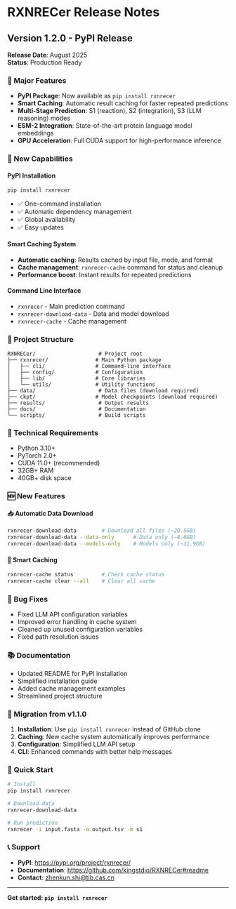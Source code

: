 # RXNRECer Release Notes

## Version 1.2.0 - PyPI Release

**Release Date**: August 2025  
**Status**: Production Ready

### 🎉 Major Features

- **PyPI Package**: Now available as `pip install rxnrecer`
- **Smart Caching**: Automatic result caching for faster repeated predictions
- **Multi-Stage Prediction**: S1 (reaction), S2 (integration), S3 (LLM reasoning) modes
- **ESM-2 Integration**: State-of-the-art protein language model embeddings
- **GPU Acceleration**: Full CUDA support for high-performance inference

### 🚀 New Capabilities

#### PyPI Installation
```bash
pip install rxnrecer
```
- ✅ One-command installation
- ✅ Automatic dependency management
- ✅ Global availability
- ✅ Easy updates

#### Smart Caching System
- **Automatic caching**: Results cached by input file, mode, and format
- **Cache management**: `rxnrecer-cache` command for status and cleanup
- **Performance boost**: Instant results for repeated predictions

#### Command Line Interface
- `rxnrecer` - Main prediction command
- `rxnrecer-download-data` - Data and model download
- `rxnrecer-cache` - Cache management

### 📁 Project Structure

```
RXNRECer/                    # Project root
├── rxnrecer/               # Main Python package
│   ├── cli/                # Command-line interface
│   ├── config/             # Configuration
│   ├── lib/                # Core libraries
│   └── utils/              # Utility functions
├── data/                    # Data files (download required)
├── ckpt/                   # Model checkpoints (download required)
├── results/                 # Output results
├── docs/                    # Documentation
└── scripts/                 # Build scripts
```

### 🔧 Technical Requirements

- Python 3.10+
- PyTorch 2.0+
- CUDA 11.0+ (recommended)
- 32GB+ RAM
- 40GB+ disk space

### 🆕 New Features

#### 📥 Automatic Data Download
```bash
rxnrecer-download-data        # Download all files (~20.5GB)
rxnrecer-download-data --data-only      # Data only (~8.6GB)
rxnrecer-download-data --models-only    # Models only (~11.9GB)
```

#### 💾 Smart Caching
```bash
rxnrecer-cache status         # Check cache status
rxnrecer-cache clear --all    # Clear all cache
```

### 🐛 Bug Fixes

- Fixed LLM API configuration variables
- Improved error handling in cache system
- Cleaned up unused configuration variables
- Fixed path resolution issues

### 📚 Documentation

- Updated README for PyPI installation
- Simplified installation guide
- Added cache management examples
- Streamlined project structure

### 🔄 Migration from v1.1.0

1. **Installation**: Use `pip install rxnrecer` instead of GitHub clone
2. **Caching**: New cache system automatically improves performance
3. **Configuration**: Simplified LLM API setup
4. **CLI**: Enhanced commands with better help messages

### 🚀 Quick Start

```bash
# Install
pip install rxnrecer

# Download data
rxnrecer-download-data

# Run prediction
rxnrecer -i input.fasta -o output.tsv -m s1
```

### 📞 Support

- **PyPI**: https://pypi.org/project/rxnrecer/
- **Documentation**: https://github.com/kingstdio/RXNRECer#readme
- **Contact**: zhenkun.shi@tib.cas.cn

---

**Get started: `pip install rxnrecer`**
